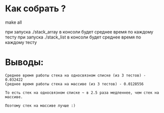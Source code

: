 # Как собрать ? #

make all

при запуска ./stack_array в консоли будет среднее время по каждому тесту
при запуска ./stack_list в консоли будет среднее время по каждому тесту

# Выводы: #
    Среднее время работы стека на односвязном списке (из 3 тестов) - 0.032422
    Среднее время работы стека на массиве (из 3 тестов) - 0.0128556
    
    То есть стек на односвязном списке ~ в 2.5 раза медленнее, чем стек на массиве.

    Поэтому стек на массиве лучше :)